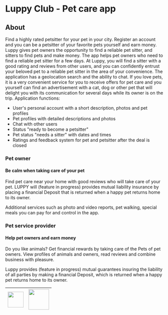 # Luppy Club - Pet care app

## About
Find a highly rated petsitter for your pet in your city. Register an account and you can be a petsitter of your favorite pets yourself and earn money. Luppy gives pet owners the opportunity to find a reliable pet sitter, and sitters to find pets and make money.
The app helps pet owners who need to find a reliable pet sitter for a few days. At Luppy, you will find a sitter with a good rating and reviews from other users, and you can confidently entrust your beloved pet to a reliable pet sitter in the area of ​​your convenience. The application has a geolocation search and the ability to chat.
If you love pets, it is a very convenient service for you to receive offers for pet care and you yourself can find an advertisement with a cat, dog or other pet that will delight you with its communication for several days while its owner is on the trip.
Application functions:
- User's personal account with a short description, photos and pet profiles
- Pet profiles with detailed descriptions and photos
- Chat with other users
- Status "ready to become a petsitter"
- Pet status "needs a sitter" with dates and times
- Ratings and feedback system for pet and petsitter after the deal is closed

### Pet owner
#### Be calm when taking care of your pet
Find pet care near your home with good reviews who will take care of your pet. LUPPY will (feature in progress) provides mutual liability insurance by placing a financial Deposit that is returned when a happy pet returns home to its owner.

Additional services such as photo and video reports, pet walking, special meals you can pay for and control in the app.
### Pet service provider
#### Help pet owners and earn money
Do you like animals? Get financial rewards by taking care of the Pets of pet owners. View profiles of animals and owners, read reviews and combine business with pleasure.

Luppy provides (feature in progress) mutual guarantees insuring the liability of all parties by making a financial Deposit, which is returned when a happy pet returns home to its owner.


| [<img src="/.github/E3B411F1-EF7D-4A6D-B161-38F35A84F2CF.png" height=50px>](https://apps.apple.com/app/id1586146371)  | [<img src="/.github/7622E59A-D29A-4EA6-A123-F9B11DBEE12B.png" height=65px>](https://play.google.com/store/apps/details?id=com.luppy.club) |
| ------------- | ------------- |
